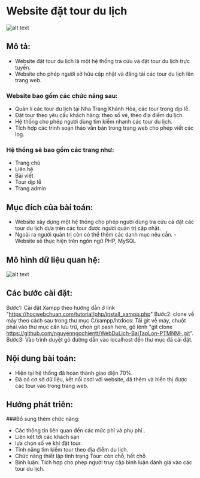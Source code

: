 
# Website đặt tour du lịch
![alt text](https://scontent.fdad3-3.fna.fbcdn.net/v/t1.0-9/81706706_171574874078822_4353295653414109184_n.jpg?_nc_cat=108&_nc_ohc=vwin0Wd-qHwAQk1rWqz2hhqYSgH3wVFBcppDjDwK8W00Z3AvIEZ6pMbjA&_nc_ht=scontent.fdad3-3.fna&oh=7b6a31a5b454265f948ae61252f5b478&oe=5E9E6652)
## Mô tả:
- Website đặt tour du lịch là một hệ thống tra cứu và đặt tour du lịch trực tuyến.
- Website cho phép người sở hữu cập nhật và đăng tải các tour du lịch lên trang web.
### Website bao gồm các chức năng sau:
- Quản lí các tour du lịch tại Nha Trang Khánh Hòa, các tour trong dịp lễ.
- Đặt tour theo yêu cầu khách hàng: theo số vé, theo địa điểm du lịch.
- Hệ thống cho phép ngươi dùng tìm kiếm nhanh các tour du lịch.
- Tích hợp các trình soạn thảo văn bản trong trang web cho phép viết các log. 
### Hệ thống sẽ bao gồm các trang như:
- Trang chủ
- Liên hệ
- Bài viết
- Tour dịp lễ
- Trang admin
## Mục đích của bài toán:
- Website xây dựng một hệ thống cho phép người dùng tra cứu cà đặt các tour du lịch dựa trên các tour được người quản trị cập nhật.
- Ngoài ra người quản trị còn có thể thêm các danh mục nêu cần.
-Website sẽ thực hiện trên ngôn ngữ PHP, MySQL
## Mô hình dữ liệu quan hệ:
![alt text](https://scontent.fdad3-1.fna.fbcdn.net/v/t1.0-9/81542973_171578270745149_5754093129561014272_n.jpg?_nc_cat=103&_nc_ohc=IVrebou9JV0AQlqcV-kDG9SJSWYfJXiPyBPNd5q9cY40vGf04MNpUqqBg&_nc_ht=scontent.fdad3-1.fna&oh=83fc4bc687a89a0fcd9eac7f393d72fd&oe=5E959023)
## Các bước cài đặt:
Bước1: Cài đặt Xampp theo hướng dẫn ở link "https://hocwebchuan.com/tutorial/php/install_xampp.php"
Bước2: clone về máy theo cách sau trong thư mục C/xampp/htdocs: Tải git về máy, chuột phải vào thư mục cần lưu trữ, chọn git pash here, gõ lệnh "git clone https://github.com/nguyenngochientt/WebDuLich-BaiTapLon-PTMNM-.git".
Bước3: Vào trình duyệt gõ đường dẫn vào localhost đến thư mục đã cài đặt.
## Nội dung bài toán:
- Hiện tại hệ thống đã hoàn thành giao diện 70%.
- Đã có cơ sở dữ liệu, kết nối csdl với website, đã thêm và hiển thị được các tour vào trong trang web.
## Hướng phát triên:
###Bổ sung thêm chức năng: 
- Các thông tin liên quan đến các mức phí và phụ phí..
- Liên kết tới các khách sạn
- lựa chọn số vé khi đặt tour.
- Tính năng tìm kiếm tour theo địa điểm du lịch.
- Chức năng thiết lập tình trạng Tour: còn chỗ, hết chỗ
- Bình luận: Tích hợp cho phép người truy cập bình luận đánh giá vào các tour du lịch.

